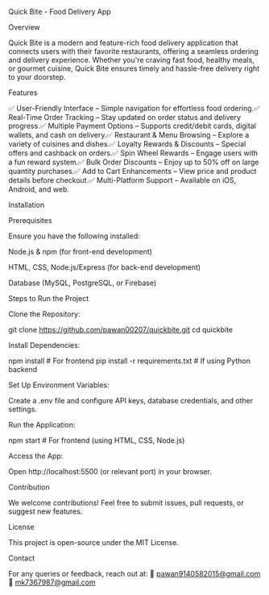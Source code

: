 Quick Bite - Food Delivery App

Overview

Quick Bite is a modern and feature-rich food delivery application that connects users with their favorite restaurants, offering a seamless ordering and delivery experience. Whether you're craving fast food, healthy meals, or gourmet cuisine, Quick Bite ensures timely and hassle-free delivery right to your doorstep.

Features

✅ User-Friendly Interface – Simple navigation for effortless food ordering.✅ Real-Time Order Tracking – Stay updated on order status and delivery progress.✅ Multiple Payment Options – Supports credit/debit cards, digital wallets, and cash on delivery.✅ Restaurant & Menu Browsing – Explore a variety of cuisines and dishes.✅ Loyalty Rewards & Discounts – Special offers and cashback on orders.✅ Spin Wheel Rewards – Engage users with a fun reward system.✅ Bulk Order Discounts – Enjoy up to 50% off on large quantity purchases.✅ Add to Cart Enhancements – View price and product details before checkout.✅ Multi-Platform Support – Available on iOS, Android, and web.

Installation

Prerequisites

Ensure you have the following installed:

Node.js & npm (for front-end development)

HTML, CSS, Node.js/Express (for back-end development)

Database (MySQL, PostgreSQL, or Firebase)

Steps to Run the Project

Clone the Repository:

git clone https://github.com/pawan00207/quickbite.git
cd quickbite

Install Dependencies:

npm install  # For frontend
pip install -r requirements.txt  # If using Python backend

Set Up Environment Variables:

Create a .env file and configure API keys, database credentials, and other settings.

Run the Application:

npm start  # For frontend (using HTML, CSS, Node.js)

Access the App:

Open http://localhost:5500 (or relevant port) in your browser.

Contribution

We welcome contributions! Feel free to submit issues, pull requests, or suggest new features.

License

This project is open-source under the MIT License.

Contact

For any queries or feedback, reach out at:
📧 pawan9140582015@gmail.com📧 mk7367987@gmail.com
